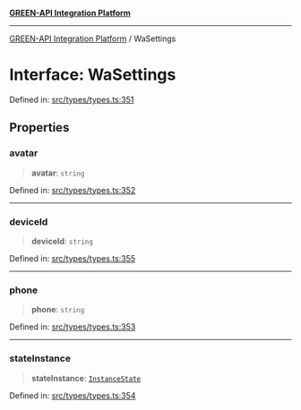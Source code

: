 [**GREEN-API Integration Platform**](../README.md)

***

[GREEN-API Integration Platform](../globals.md) / WaSettings

# Interface: WaSettings

Defined in: [src/types/types.ts:351](https://github.com/green-api/greenapi-integration/blob/26b7312501b16e05fb46a2946b8bfa77b8bc003e/src/types/types.ts#L351)

## Properties

### avatar

> **avatar**: `string`

Defined in: [src/types/types.ts:352](https://github.com/green-api/greenapi-integration/blob/26b7312501b16e05fb46a2946b8bfa77b8bc003e/src/types/types.ts#L352)

***

### deviceId

> **deviceId**: `string`

Defined in: [src/types/types.ts:355](https://github.com/green-api/greenapi-integration/blob/26b7312501b16e05fb46a2946b8bfa77b8bc003e/src/types/types.ts#L355)

***

### phone

> **phone**: `string`

Defined in: [src/types/types.ts:353](https://github.com/green-api/greenapi-integration/blob/26b7312501b16e05fb46a2946b8bfa77b8bc003e/src/types/types.ts#L353)

***

### stateInstance

> **stateInstance**: [`InstanceState`](../type-aliases/InstanceState.md)

Defined in: [src/types/types.ts:354](https://github.com/green-api/greenapi-integration/blob/26b7312501b16e05fb46a2946b8bfa77b8bc003e/src/types/types.ts#L354)
